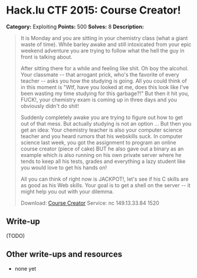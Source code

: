 # Hack.lu CTF 2015: Course Creator!

**Category:** Exploiting
**Points:** 500
**Solves:** 8
**Description:**

> It is Monday and you are sitting in your chemistry class (what a giant waste of time). While barley awake and still intoxicated from your epic weekend adventure you are trying to follow what the hell the guy in front is talking about.
> 
> After sitting there for a while and feeling like shit. Oh boy the alcohol. Your classmate -- that arrogant prick, who's the favorite of every teacher -- asks you how the studying is going. All you could think of in this moment is "Wtf, have you looked at me, does this look like I've been wasting my time studying for this garbage?!" But then it hit you, FUCK!, your chemistry exam is coming up in three days and you obviously didn't do shit!
> 
> Suddenly completely awake you are trying to figure out how to get out of that mess. But actually studying is not an option ... But then you get an idea: Your chemistry teacher is also your computer science teacher and you heard rumors that his webskills suck. In computer science last week, you got the assignment to program an online course creator (piece of cake) BUT he also gave out a binary as an example which is also running on his own private server where he tends to keep all his tests, grades and everything a lazy student like you would love to get his hands on!
> 
> All you can think of right now is JACKPOT!, let's see if his C skills are as good as his Web skills. Your goal is to get a shell on the server -- it might help you out with your dilemma.
> 
> Download: [Course Creator](course_creator_cdc4c575f7bf08f82d0536c17e2f7b47)
> Service: nc 149.13.33.84 1520 


## Write-up

(TODO)

## Other write-ups and resources

* none yet
